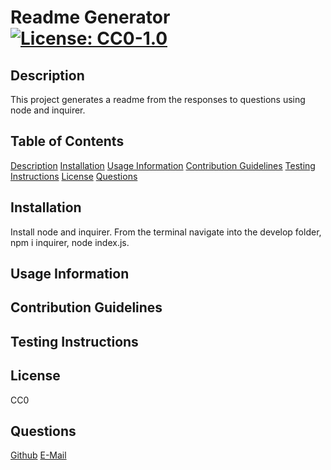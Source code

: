 # Readme Generator       [![License: CC0-1.0](https://licensebuttons.net/l/zero/1.0/80x15.png)](http://creativecommons.org/publicdomain/zero/1.0/)
## Description 
This project generates a readme from the responses to questions using node and inquirer.
## Table of Contents 
[Description](#description)
[Installation](#installation)
[Usage Information](#usage-information)
[Contribution Guidelines](#contribution-guidelines)
[Testing Instructions](#testing-instructions)
[License](#license)
[Questions](#questions)
## Installation 
Install node and inquirer. From the terminal navigate into the develop folder, npm i inquirer, node index.js.
## Usage Information 

## Contribution Guidelines 

## Testing Instructions 

## License
CC0
## Questions 
[Github](https://github.com/LaurenWollaston)
[E-Mail](laurenwollaston@outlook.com)
